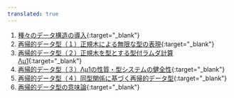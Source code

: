```yaml
---
translated: true
---
```

1. [種々のデータ構造の導入](https://youtu.be/o1h_50JbLE4){:target="_blank"} 
2. [再帰的データ型（１）正規木による無限な型の表現](https://youtu.be/s3Fs5rgBmKA){:target="_blank"} 
3. [再帰的データ型（２）正規木を型とする型付ラムダ計算Λμ1](https://youtu.be/kV_fC2rtsDE){:target="_blank"} 
4. [再帰的データ型（３）Λμ1の性質・型システムの健全性](https://youtu.be/IlziZH6T2QM){:target="_blank"} 
5. [再帰的データ型（４）同型関係に基づく再帰的データ型](https://youtu.be/XOULuOlmY5U){:target="_blank"} 
6. [再帰的データ型の意味論](https://youtu.be/FU2PIg-S1TY){:target="_blank"} 



